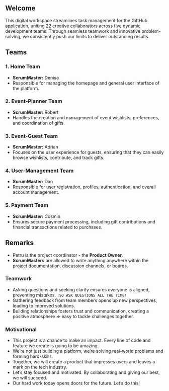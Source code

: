 ## Welcome

This digital workspace streamlines task management for the GiftHub application, uniting 22 creative collaborators across five dynamic development teams. Through seamless teamwork and innovative problem-solving, we consistently push our limits to deliver outstanding results.

## Teams

### 1. **Home** Team

- **ScrumMaster:** Denisa
- Responsible for managing the homepage and general user interface of the platform.

### 2. **Event-Planner** Team

- **ScrumMaster:** Robert
- Handles the creation and management of event wishlists, preferences, and coordination of gifts.

### 3. **Event-Guest** Team

- **ScrumMaster:** Adrian
- Focuses on the user experience for guests, ensuring that they can easily browse wishlists, contribute, and track gifts.

### 4. **User-Management** Team

- **ScrumMaster:** Dan
- Responsible for user registration, profiles, authentication, and overall account management.

### 5. **Payment** Team

- **ScrumMaster:** Cosmin
- Ensures secure payment processing, including gift contributions and financial transactions related to purchases.

## Remarks

- Petru is the project coordinator - the **Product Owner**.
- **ScrumMasters** are allowed to write anything anywhere within the project documentation, discussion channels, or boards.

### Teamwork

- Asking questions and seeking clarity ensures everyone is aligned, preventing mistakes. `!SO ASK QUESTIONS ALL THE TIME!`
- Gathering feedback from team members opens up new perspectives, leading to improved solutions.
- Building relationships fosters trust and communication, creating a positive atmosphere => easy to tackle challenges together.

### Motivational

- This project is a chance to make an impact. Every line of code and feature we create is going to be amazing.
- We’re not just building a platform, we’re solving real-world problems and forming hard-skills.
- Together, we will create a product that impresses users and leaves a mark on the tech industry.
- Let’s stay focused and motivated. By collaborating and giving our best, we will succeed.
- Our hard work today opens doors for the future. Let’s do this!
